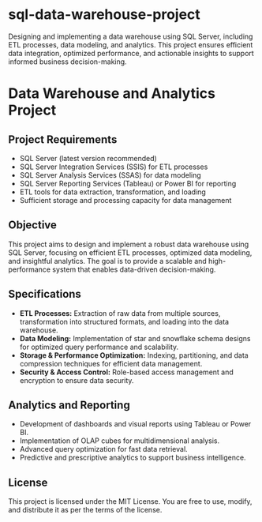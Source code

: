 # sql-data-warehouse-project
Designing and implementing a data warehouse using SQL Server, including ETL processes, data modeling, and analytics. This project ensures efficient data integration, optimized performance, and actionable insights to support informed business decision-making.

# Data Warehouse and Analytics Project

## Project Requirements
- SQL Server (latest version recommended)
- SQL Server Integration Services (SSIS) for ETL processes
- SQL Server Analysis Services (SSAS) for data modeling
- SQL Server Reporting Services (Tableau) or Power BI for reporting
- ETL tools for data extraction, transformation, and loading
- Sufficient storage and processing capacity for data management

## Objective
This project aims to design and implement a robust data warehouse using SQL Server, focusing on efficient ETL processes, optimized data modeling, and insightful analytics. The goal is to provide a scalable and high-performance system that enables data-driven decision-making.

## Specifications
- **ETL Processes:** Extraction of raw data from multiple sources, transformation into structured formats, and loading into the data warehouse.
- **Data Modeling:** Implementation of star and snowflake schema designs for optimized query performance and scalability.
- **Storage & Performance Optimization:** Indexing, partitioning, and data compression techniques for efficient data management.
- **Security & Access Control:** Role-based access management and encryption to ensure data security.

## Analytics and Reporting
- Development of dashboards and visual reports using Tableau or Power BI.
- Implementation of OLAP cubes for multidimensional analysis.
- Advanced query optimization for fast data retrieval.
- Predictive and prescriptive analytics to support business intelligence.

## License
This project is licensed under the MIT License. You are free to use, modify, and distribute it as per the terms of the license.


